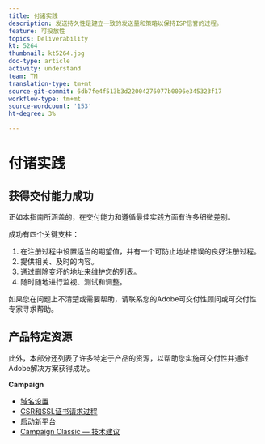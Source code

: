 ```yaml
---
title: 付诸实践
description: 发送持久性是建立一致的发送量和策略以保持ISP信誉的过程。
feature: 可投放性
topics: Deliverability
kt: 5264
thumbnail: kt5264.jpg
doc-type: article
activity: understand
team: TM
translation-type: tm+mt
source-git-commit: 6db7fe4f513b3d22004276077b0096e345323f17
workflow-type: tm+mt
source-wordcount: '153'
ht-degree: 3%

---
```



# 付诸实践

## 获得交付能力成功

正如本指南所涵盖的，在交付能力和遵循最佳实践方面有许多细微差别。

成功有四个关键支柱：

1. 在注册过程中设置适当的期望值，并有一个可防止地址错误的良好注册过程。
2. 提供相关、及时的内容。
3. 通过删除变坏的地址来维护您的列表。
4. 随时随地进行监视、测试和调整。

如果您在问题上不清楚或需要帮助，请联系您的Adobe可交付性顾问或可交付性专家寻求帮助。

## 产品特定资源

此外，本部分还列表了许多特定于产品的资源，以帮助您实施可交付性并通过Adobe解决方案获得成功。

**Campaign**

* [域名设置](/help/putting-it-in-practice/ac-domain-name-setup.md)
* [CSR和SSL证书请求过程](/help/putting-it-in-practice/ac-ssl-certificate-request.md)
* [启动新平台](/help/putting-it-in-practice/ac-starting-new-platform.md)
* [Campaign Classic — 技术建议](/help/putting-it-in-practice/acc-technical-recommendations.md)
